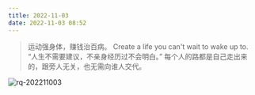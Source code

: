 ```yaml
---
title: 2022-11-03
date: 2022-11-03 08:52
---
```


> 运动强身体，赚钱治百病。
> Create a life you can't wait to wake up to.​​​​
> “人生不需要建议，不亲身经历过不会明白。” 每个人的路都是自己走出来的，跟旁人无关，也无需向谁人交代。

![rq-202211003](http://images.iotop.work/uPic/20221103-rq-202211003.jpg)